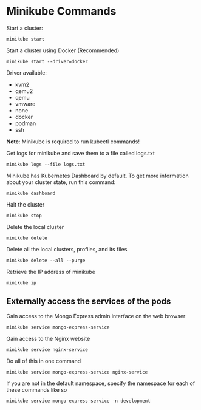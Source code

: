 # Minikube Commands

Start a cluster:
```
minikube start
```

Start a cluster using Docker (Recommended)
```
minikube start --driver=docker
```

Driver available:
- kvm2
- qemu2
- qemu
- vmware
- none
- docker
- podman
- ssh

**Note**: Minikube is required to run kubectl commands!

Get logs for minikube and save them to a file called logs.txt
```
minikube logs --file logs.txt
```

Minikube has Kubernetes Dashboard by default. To get more information about your cluster state, run this command:
```
minikube dashboard
```

Halt the cluster
```
minikube stop
```

Delete the local cluster
```
minikube delete
```

Delete all the local clusters, profiles, and its files
```
minikube delete --all --purge
```

Retrieve the IP address of minikube
```
minikube ip
```

## Externally access the services of the pods

Gain access to the Mongo Express admin interface on the web browser
```
minikube service mongo-express-service
```

Gain access to the Nginx website
```
minikube service nginx-service
```

Do all of this in one command
```
minikube service mongo-express-service nginx-service
```

If you are not in the default namespace, specify the namespace for each of these commands like so
```
minikube service mongo-express-service -n development
```